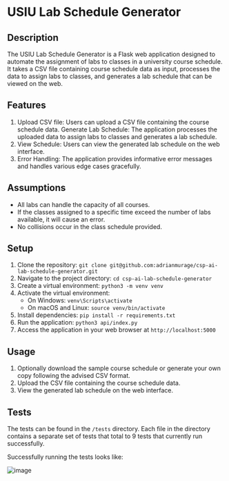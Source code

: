 # USIU Lab Schedule Generator

## Description
The USIU Lab Schedule Generator is a Flask web application designed to automate the assignment of labs to classes in a university course schedule. It takes a CSV file containing course schedule data as input, processes the data to assign labs to classes, and generates a lab schedule that can be viewed on the web.

## Features

1. Upload CSV file: Users can upload a CSV file containing the course schedule data.
Generate Lab Schedule: The application processes the uploaded data to assign labs to classes and generates a lab schedule.
1. View Schedule: Users can view the generated lab schedule on the web interface.
1. Error Handling: The application provides informative error messages and handles various edge cases gracefully.

## Assumptions

- All labs can handle the capacity of all courses.
- If the classes assigned to a specific time exceed the number of labs available, it will cause an error.
- No collisions occur in the class schedule provided.


## Setup

1. Clone the repository: `git clone git@github.com:adrianmurage/csp-ai-lab-schedule-generator.git`
1. Navigate to the project directory: `cd csp-ai-lab-schedule-generator`
1. Create a virtual environment: `python3 -m venv venv`
1. Activate the virtual environment:
   - On Windows: `venv\Scripts\activate`
   - On macOS and Linux: `source venv/bin/activate`
1. Install dependencies: `pip install -r requirements.txt`
1. Run the application: `python3 api/index.py`
1. Access the application in your web browser at `http://localhost:5000`

## Usage

1. Optionally download the sample course schedule or generate your own copy following the advised CSV format.
2. Upload the CSV file containing the course schedule data.
3. View the generated lab schedule on the web interface.

## Tests
The tests can be found in the `/tests` directory. 
Each file in the directory contains a separate set of tests that total to 9 tests that currently run successfully.

Successfully running the tests looks like:

![image](https://github.com/adrianmurage/csp-ai-lab-schedule-generator/assets/47227271/01db83d0-bd79-4c43-a957-76cc7cb33982)
